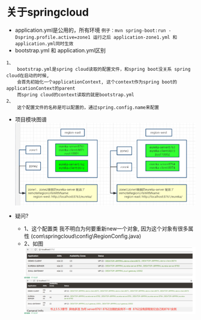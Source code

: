 # 关于springcloud
- application.yml是公用的，所有环境 
    `例子：mvn spring-boot:run -Dspring.profile.active=zone1 运行之后 application-zone1.yml 和 application.yml同时生效`
- bootstrap.yml 和 application.yml区别
```
1、
    bootstrap.yml是spring cloud读取的配置文件，和spring boot没关系 spring cloud在启动的时候,
    会首先初始化一个applicationContext, 这个context作为spring boot的applicationContext的parent
    而spring cloud的context读取的就是bootstrap.yml
2、
    这个配置文件的名称是可以配置的，通过spring.config.name来配置
```
- 项目模块图谱
![image](https://github.com/keepclimbs/springcloud-notes/blob/master/img/353-1.png)

- 疑问?
    - 1、这个配置类 我不明白为何要重新new一个对象, 因为这个对象有很多属性 (com\springcloud\config\RegionConfig.java)
    - 2、如图
![image](https://github.com/keepclimbs/springcloud-notes/blob/master/img/353-2.png)    
    
    




